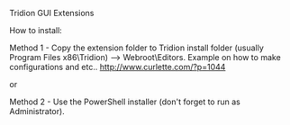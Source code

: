 Tridion GUI Extensions

How to install:

Method 1 - Copy the extension folder to Tridion install folder (usually Program Files x86\Tridion) --> Webroot\Editors. Example on how to make configurations and etc.. http://www.curlette.com/?p=1044

or

Method 2 - Use the PowerShell installer (don't forget to run as Administrator).
